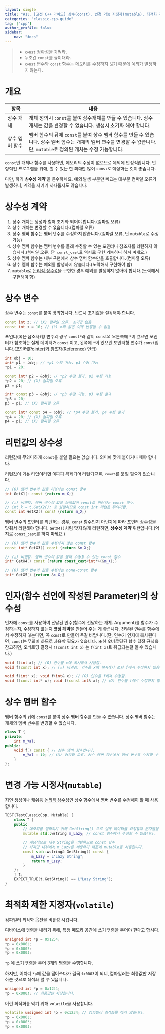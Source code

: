 ```yaml
---
layout: single
title: "#11. [고전 C++ 가이드] 상수(const), 변경 가능 지정자(mutable), 최적화 제한 지정자(volatile)"
categories: "classic-cpp-guide"
tag: ["cpp"]
author_profile: false
sidebar: 
    nav: "docs"
---
```


> * `const` 정확성을 지켜라.
> * 무조건 `const`를 들이대라.
> * `const` 변수와 `const` 함수는 메모리를 수정하지 않기 때문에 예외가 발생하지 않는다.

# 개요

|항목|내용|
|--|--|
|상수 개체|개체 정의시 `const`를 붙여 상수개체를 만들 수 있습니다. 상수 개체는 값을 변경할 수 없습니다. 생성시 초기화 해야 합니다.|
|상수 멤버 함수|멤버 함수의 뒤에 `const`를 붙여 상수 멤버 함수를 만들 수 있습니다. 상수 멤버 함수는 개체의 멤버 변수를 변경할 수 없습니다.<br/>단, `mutable`로 정의된 개체는 수정 가능합니다.|

`const`인 개체나 함수를 사용하면, 메모리의 수정이 없으므로 예외에 안정적입니다. 안정적인 프로그램을 위해, 할 수 있는 한 최대한 많이 `const`로 작성하는 것이 좋습니다.

다만, 하기 **상수성 계약** 을 준수하세요. 예외 발생 부분만 빼고는 대부분 컴파일 오류가 발생하니, 계약을 지키기 까다롭지도 않습니다.

# 상수성 계약

1. 상수 개체는 생성과 함께 초기화 되어야 합니다.(컴파일 오류)
2. 상수 개체는 변경할 수 없습니다.(컴파일 오류)
3. 상수 멤버 함수는 멤버 변수를 수정하지 않습니다.(컴파일 오류, 단 `mutable`로 수정 가능)
4. 상수 멤버 함수는 멤버 변수를 몰래 수정할 수 있는 포인터나 참조자를 리턴하지 않습니다.(컴파일 오류. 단, `const_cast`로 억지로 구현 가능하나 하지 마세요.)
5. 상수 멤버 함수는 내부 구현에서 상수 멤버 함수만을 호출합니다.(컴파일 오류)
6. 상수 멤버 함수는 예외를 발생하지 않습니다.(노력해서 구현해야 함)
7. `mutable`로 [논리적 상수성](https://tango1202.github.io/classic-cpp-oop/classic-cpp-oop-mutable/)을 구현한 경우 예외를 발생하지 않아야 합니다.(노력해서 구현해야 함)

# 상수 변수

상수 변수는 `const`를 붙여 정의합니다. 반드시 초기값을 설정해야 합니다. 

```cpp
const int x; // (X) 컴파일 오류. 초기값 없음
const int x = 10; // (O) x의 값은 이제 변경될 수 없음
```

포인터(혹은 참조자)형 변수의 경우 `const*`와 같이 `const`의 오른쪽에 `*`이 있으면 포인터가 참조하는 실제 데이터가 `const` 이고, 왼쪽에 `*`이 있으면 포인터형 변수가 `const`입니다.([포인터(Pointer)와 참조자(Reference)](https://tango1202.github.io/classic-cpp-guide/classic-cpp-guide-pointer-reference/) 언급)

```cpp
int obj = 10;
int* p1 = &obj; // *p1 수정 가능. p1 수정 가능
*p1 = 20;

const int* p2 = &obj; // *p2 수정 불가. p2 수정 가능
*p2 = 20; // (X) 컴파일 오류
p2 = p1;

int* const p3 = &obj; // *p3 수정 가능. p3 수정 불가
*p3 = 20;
p3 = p1; // (X) 컴파일 오류

const int* const p4 = &obj; // *p4 수정 불가. p4 수정 불가
*p4 = 20; // (X) 컴파일 오류
p4 = p1; // (X) 컴파일 오류
```

# 리턴값의 상수성

리턴값에 무의미하게 `const`를 붙일 필요는 없습니다. 의미에 맞게 붙이거나 떼야 합니다.

리턴값이 기본 타입이라면 어짜피 복제되어 리턴되므로, `const`를 붙일 필요가 없습니다.

```cpp
// (O) 멤버 변수의 값을 리턴하는 const 함수
int GetX1() const {return m_X;} 

// (△) 비권장. 멤버 변수의 값을 쓸데없이 const로 리턴하는 const 함수. 
// int k = t.GetX2(); 로 실행하므로 const int 리턴은 무의미함. 
const int GetX2() const {return m_X;} 
```

멤버 변수의 포인터를 리턴하는 경우, `const` 함수인지 아닌지에 따라 포인터 상수성을 맞춰서 리턴해야 합니다. `GetX4()`처럼 맞지 않게 리턴하면, **상수성 계약** 위반입니다.(억지로 `const_cast`를 하지 마세요.)

```cpp
// (O) 멤버 변수의 값을 수정하지 않는 const 함수
const int* GetX3() const {return &m_X;}    

// (△) 비권장. 멤버 변수의 값을 몰래 수정할 수 있는 const 함수
int* GetX4() const {return const_cast<int*>(&m_X);}

// (O) 맴버 변수의 값을 수정하는 none-const 함수      
int* GetX5() {return &m_X;} 	                        
```

# 인자(함수 선언에 작성된 Parameter)의 상수성

인자에 `const`를 사용하여 전달된 인수(함수에 전달하는 개체. Argument)를 함수가 수정하는지, 수정하지 않는지 **코딩 계약**을 만들어 주는 게 좋습니다. 전달된 인수를 함수에서 수정하지 않는다면, 꼭 `const`로 만들어 주길 바랍니다.(단, 인수가 인자에 복사된다면, `const`는 무의미 하므로 사용할 필요가 없습니다. 또한 [오버로딩된 함수 결정 규칙](https://github.com/tango1202/tango1202.github.io/blob/main/_posts/2019-01-19-classic-cpp-guide-function.md#%EC%98%A4%EB%B2%84%EB%A1%9C%EB%94%A9%EB%90%9C-%ED%95%A8%EC%88%98-%EA%B2%B0%EC%A0%95-%EA%B7%9C%EC%B9%99)을 참고하면, 오버로딩 결정시 `f(const int x)` 는 `f(int x)`로 취급되는걸 알 수 있습니다.)

```cpp
void f(int x); // (O) 인수를 x에 복사해서 사용함.
void f(const int x); // (△) 비권장. 인수를 x에 복사해서 쓰되 f에서 수정하지 않음. 호출하는 쪽에선 무의미

void f(int* x); void f(int& x); // (O) 인수를 f에서 수정함.
void f(const int* x); void f(const int& x); // (O) 인수를 f에서 수정하지 않음.  
```
# 상수 멤버 함수

멤버 함수의 뒤에 `const`를 붙여 상수 멤버 함수를 만들 수 있습니다. 상수 멤버 함수는 개체의 멤버 변수를 변경할 수 없습니다.

```cpp
class T {
private:
    int m_Val;
public:
    void f() const { // 상수 멤버 함수입니다.
        m_Val = 10; // (X) 컴파일 오류. 상수 멤버 함수에서 멤버 변수를 수정할 수 없습니다.
    }
};
```

# 변경 가능 지정자(`mutable`)

지연 생성이나 캐쉬등 [논리적 상수성](https://tango1202.github.io/classic-cpp-oop/classic-cpp-oop-mutable/)인 상수 함수에서 멤버 변수를 수정해야 할 때 사용합니다.

```cpp
TEST(TestClassicCpp, Mutable) {
    class T {
    public:
        // 메모리를 절약하기 위해 GetString() 으로 실제 데이터를 요청할때 문자열을 채울겁니다.
        mutable std::wstring m_Lazy; // const 함수에서 수정할 수 있습니다.
        
        // 개념적으로 내부 String을 리턴하므로 const 함수
        // 하지만 내부에서 m_Lazy를 세팅하기 때문에 mutable을 사용합니다.
        const std::wstring& GetString() const {
            m_Lazy = L"Lazy String";
            return m_Lazy;
        }
    };
    T t;
    EXPECT_TRUE(t.GetString() == L"Lazy String");
}
```

# 최적화 제한 지정자(`volatile`)

컴파일러 최적화 옵션을 비활성 시킵니다.

디바이스에 명령을 내리기 위해, 특정 메모리 공간에 쓰기 명령을 주어야 한다고 합시다.

```cpp
unsigned int *p = 0x1234;
*p = 0x0001;
*p = 0x0002;
*p = 0x0003;
```

`*p` 에 쓰기 명령을 주어 3개의 명령을 수행합니다.

하지만, 어차피 `*p`에 값을 덮어쓰다가 결국 `0x0003`이 되니, 컴파일러는 최종값만 저장하는 것으로 최적화 할 수 있습니다.

```cpp
unsigned int *p = 0x1234;
*p = 0x0003; // 최종값만 저장합니다.
```

이런 최적화를 막기 위해 `volatile`을 사용합니다.

```cpp
volatile unsigned int *p = 0x1234; // 컴파일러 최적화를 하지 않습니다.
*p = 0x0001;
*p = 0x0002;
*p = 0x0003;
```



